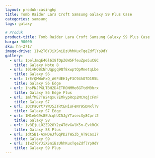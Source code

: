 ```yaml
---
layout: produk-casinghp
title: Tomb Raider Lara Croft Samsung Galaxy S9 Plus Case
categories: samsung
tags: galaxy

# Produk
product-title: Tomb Raider Lara Croft Samsung Galaxy S9 Plus Case
harga: 90000
sku: hn-2717
image-drive: 1Iw2T6YJiXSniBzUhhKuxTqeZdflYp9dY
gallery:
  - url: 1pelJmqE4Gl6I8fQpZ6W5FfeuZpe5uCGC
    title: Galaxy Note 8
  - url: 101vHQBxNhUqpgq9Qf8xwptOpMnetqLbe
    title: Galaxy S6
  - url: 1rErQMWoFxQ_A6FdEH1yF3C94hO7D1R5L
    title: Galaxy S6 Edge
  - url: 1hsPNJPXLTBH2D4ETRONMMe6GTtdM0hrx
    title: Galaxy S6 Edge Plus
  - url: 1mlfME7TW24qxu7EMkypRcp2MCVqjcFnF
    title: Galaxy S7
  - url: 1OcPaQrt7YWJ5ZTRtEHiuFeNY95DNxlTV
    title: Galaxy S7 Edge
  - url: 1M1ekG9s8EUcqhUC5JgYTasecXy8Cprl2
    title: Galaxy S8
  - url: 1v8EjuLO2Z928Y2z4TdvGwlK5n-EvkRCK
    title: Galaxy S8 Plus
  - url: 1dt5B1-AxNDeJfGqPD2TWS3b_AT9CaxI7
    title: Galaxy S9
  - url: 1Iw2T6YJiXSniBzUhhKuxTqeZdflYp9dY
    title: Galaxy S9 Plus
---
```

